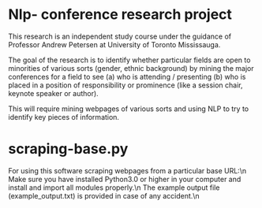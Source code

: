 # Nlp- conference research project
This research is an independent study course under the guidance of Professor Andrew Petersen at University of Toronto Mississauga.

The goal of the research is to identify whether particular fields are open to minorities of various sorts (gender, ethnic background) by mining the major conferences for a field to see
(a) who is attending / presenting 
(b) who is placed in a position of responsibility or prominence (like a session chair, keynote speaker or author). 

This will require mining webpages of various sorts and using NLP to try to identify key pieces of information.

# scraping-base.py
For using this software scraping webpages from a particular base URL:\n
Make sure you have installed Python3.0 or higher in your computer and install and import all modules properly.\n
The example output file (example_output.txt) is provided in case of any accident.\n
